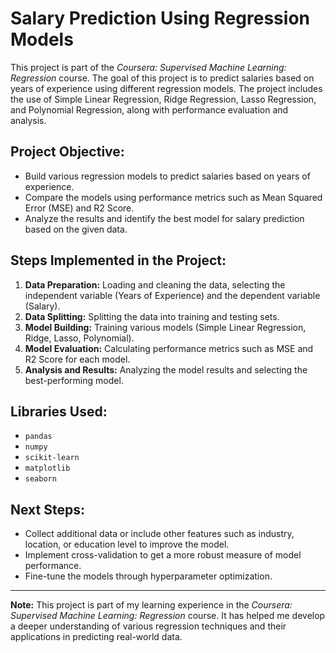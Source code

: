 # Salary Prediction Using Regression Models

This project is part of the *Coursera: Supervised Machine Learning: Regression* course. The goal of this project is to predict salaries based on years of experience using different regression models. The project includes the use of Simple Linear Regression, Ridge Regression, Lasso Regression, and Polynomial Regression, along with performance evaluation and analysis.

## Project Objective:
- Build various regression models to predict salaries based on years of experience.
- Compare the models using performance metrics such as Mean Squared Error (MSE) and R2 Score.
- Analyze the results and identify the best model for salary prediction based on the given data.

## Steps Implemented in the Project:
1. **Data Preparation:** Loading and cleaning the data, selecting the independent variable (Years of Experience) and the dependent variable (Salary).
2. **Data Splitting:** Splitting the data into training and testing sets.
3. **Model Building:** Training various models (Simple Linear Regression, Ridge, Lasso, Polynomial).
4. **Model Evaluation:** Calculating performance metrics such as MSE and R2 Score for each model.
5. **Analysis and Results:** Analyzing the model results and selecting the best-performing model.

## Libraries Used:
- `pandas`
- `numpy`
- `scikit-learn`
- `matplotlib`
- `seaborn`

## Next Steps:
- Collect additional data or include other features such as industry, location, or education level to improve the model.
- Implement cross-validation to get a more robust measure of model performance.
- Fine-tune the models through hyperparameter optimization.

---

**Note:** This project is part of my learning experience in the *Coursera: Supervised Machine Learning: Regression* course. It has helped me develop a deeper understanding of various regression techniques and their applications in predicting real-world data.
